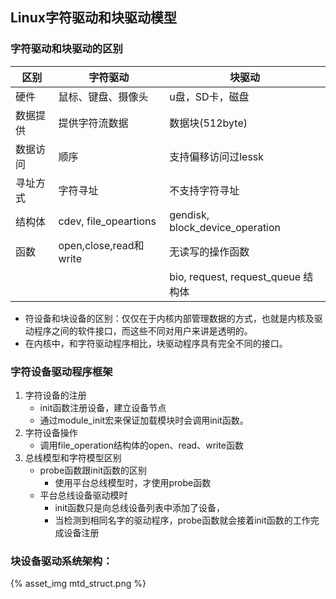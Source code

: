 ## Linux字符驱动和块驱动模型

### 字符驱动和块驱动的区别

| 区别     | 字符驱动               | 块驱动                             |
| -------- | ---------------------- | ---------------------------------- |
| 硬件     | 鼠标、键盘、摄像头     | u盘，SD卡，磁盘                    |
| 数据提供 | 提供字符流数据         | 数据块(512byte)                    |
| 数据访问 | 顺序                   | 支持偏移访问过lessk                |
| 寻址方式 | 字符寻址               | 不支持字符寻址                     |
| 结构体   | cdev, file_opeartions  | gendisk, block_device_operation    |
| 函数     | open,close,read和write | 无读写的操作函数                   |
|          |                        | bio, request, request_queue 结构体 |

+ 符设备和块设备的区别：仅仅在于内核内部管理数据的方式，也就是内核及驱动程序之间的软件接口，而这些不同对用户来讲是透明的。
+ 在内核中，和字符驱动程序相比，块驱动程序具有完全不同的接口。

### 字符设备驱动程序框架

1. 字符设备的注册
   + init函数注册设备，建立设备节点
   + 通过module_init宏来保证加载模块时会调用init函数。
2. 字符设备操作
   + 调用file_operation结构体的open、read、write函数
3. 总线模型和字符模型区别
   + probe函数跟init函数的区别
     + 使用平台总线模型时，才使用probe函数
   + 平台总线设备驱动模时
     + init函数只是向总线设备列表中添加了设备，
     + 当检测到相同名字的驱动程序，probe函数就会接着init函数的工作完成设备注册

### 块设备驱动系统架构：

{% asset_img mtd_struct.png %}